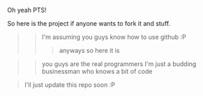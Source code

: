 Oh yeah PTS! 

So here is the project if anyone wants to fork it and stuff.

>> I'm assuming you guys know how to use github :P
>>>anyways so here it is

>>you guys are the real programmers I'm just a budding businessman
>>who knows a bit of code 

> I'll just update this repo soon :P
